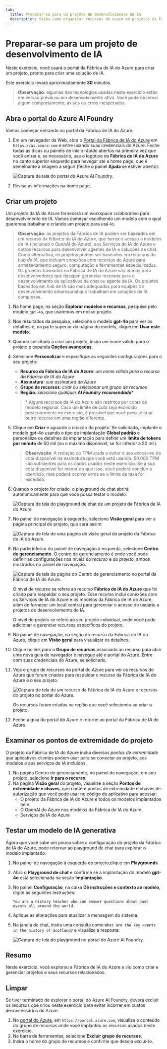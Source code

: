 ```yaml
---
lab:
  title: Preparar-se para um projeto de desenvolvimento de IA
  description: Saiba como organizar recursos de nuvem em projetos da Fábrica de IA do Azure para que os desenvolvedores fiquem prontos para o sucesso ao criarem soluções de IA.
---
```


# Preparar-se para um projeto de desenvolvimento de IA

Neste exercício, você usará o portal da Fábrica de IA do Azure para criar um projeto, pronto para criar uma solução de IA.

Este exercício levará aproximadamente **30** minutos.

> **Observação**: algumas das tecnologias usadas neste exercício estão em versão prévia ou em desenvolvimento ativo. Você pode observar algum comportamento, avisos ou erros inesperados.

## Abra o portal do Azure AI Foundry

Vamos começar entrando no portal da Fábrica de IA do Azure.

1. Em um navegador da Web, abra o [Portal da Fábrica de IA do Azure](https://ai.azure.com) em `https://ai.azure.com` e entre usando suas credenciais do Azure. Feche todas as dicas ou painéis de início rápido abertos na primeira vez que você entrar e, se necessário, use o logotipo da **Fábrica de IA do Azure** no canto superior esquerdo para navegar até a home page, que é semelhante à imagem a seguir (feche o painel **Ajuda** se estiver aberto):

    ![Captura de tela do portal do Azure AI Foundry.](./media/ai-foundry-home.png)

1. Revise as informações na home page.

## Criar um projeto

Um *projeto* da IA do Azure fornecerá um workspace colaborativo para desenvolvimento de IA. Vamos começar escolhendo um modelo com o qual queremos trabalhar e criando um projeto para usá-lo.

> **Observação**: os projetos da Fábrica de IA podem ser baseados em um recurso da *Fábrica de IA do Azure*, que fornece acesso a modelos de IA (incluindo o OpenAI do Azure), aos Serviços de IA do Azure e outros recursos para desenvolver agentes de IA e soluções de chat. Como alternativa, os projetos podem ser baseados em recursos do *hub de IA*, que incluem conexões com recursos do Azure para armazenamento seguro, computação e ferramentas especializadas. Os projetos baseados na Fábrica de IA do Azure são ótimos para desenvolvedores que desejam gerenciar recursos para o desenvolvimento de aplicativos de chat ou agente de IA. Os projetos baseados em hub de IA são mais adequados para equipes de desenvolvimento empresarial que trabalham em soluções de IA complexas.

1. Na home page, na seção **Explorar modelos e recursos**, pesquise pelo modelo `gpt-4o`, que usaremos em nosso projeto.
1. Nos resultados da pesquisa, selecione o modelo **gpt-4o** para ver os detalhes e, na parte superior da página do modelo, clique em **Usar este modelo**.
1. Quando solicitado a criar um projeto, insira um nome válido para o projeto e expanda **Opções avançadas**.
1. Selecione **Personalizar** e especifique as seguintes configurações para o seu projeto:
    - **Recurso da Fábrica de IA do Azure**: *um nome válido para o recurso da Fábrica de IA do Azure*
    - **Assinatura**: *sua assinatura do Azure*
    - **Grupo de recursos**: *criar ou selecionar um grupo de recursos*
    - **Região**: *selecione qualquer **AI Foundry recomendado***\*

    > \* Alguns recursos da IA do Azure são restritos por cotas de modelo regional. Caso um limite de cota seja excedido posteriormente no exercício, é possível que você precise criar outro recurso em uma região diferente.

1. Clique em **Criar** e aguarde a criação do projeto. Se solicitado, implante o modelo gpt-4o usando o tipo de implantação **Global padrão** e personalize os detalhes da implantação para definir um **limite de tokens por minuto** de 50 mil (ou o máximo disponível, se for inferior a 50 mil).

    > **Observação**: A redução do TPM ajuda a evitar o uso excessivo da cota disponível na assinatura que você está usando. 50.000 TPM são suficientes para os dados usados neste exercício. Se a sua cota disponível for menor do que isso, você poderá concluir o exercício, mas poderá ocorrer erros se o limite de taxa for excedido.

1. Quando o projeto for criado, o playground de chat abrirá automaticamente para que você possa testar o modelo:

    ![Captura de tela do playground de chat de um projeto da Fábrica de IA do Azure](./media/ai-foundry-chat-playground.png)

1. No painel de navegação à esquerda, selecione **Visão geral** para ver a página principal do projeto, que será assim:

    ![Captura de tela de uma página de visão geral do projeto da Fábrica de IA do Azure.](./media/ai-foundry-project.png)

1. Na parte inferior do painel de navegação à esquerda, selecione **Centro de gerenciamento**. O centro de gerenciamento é onde você pode definir as configurações nos níveis do *recurso* e do *projeto*, ambos mostrados no painel de navegação.

    ![Captura de tela da página do Centro de gerenciamento no portal da Fábrica de IA do Azure.](./media/ai-foundry-management.png)

    O nível de *recurso* se refere ao recurso **Fábrica de IA do Azure** que foi criado para respaldar o seu projeto. Esse recurso inclui conexões com os Serviços de IA do Azure e os modelos da Fábrica de IA do Azure, além de fornecer um local central para gerenciar o acesso do usuário a projetos de desenvolvimento de IA.

    O nível do *projeto* se refere ao seu projeto individual, onde você pode adicionar e gerenciar recursos específicos do projeto.

1. No painel de navegação, na seção do recurso da Fábrica de IA do Azure, clique em **Visão geral** para visualizar os detalhes.
1. Clique no link para o **Grupo de recursos** associado ao recurso para abrir uma nova guia do navegador e navegue até o portal do Azure. Entre com suas credenciais do Azure, se solicitado.
1. Veja o grupo de recursos no portal do Azure para ver os recursos do Azure que foram criados para respaldar o recurso da Fábrica de IA do Azure e o seu projeto.

    ![Captura de tela de um recurso da Fábrica de IA do Azure e recursos do projeto no portal do Azure.](./media/azure-portal-resources.png)

    Os recursos foram criados na região que você selecionou ao criar o projeto.

1. Feche a guia do portal do Azure e retorne ao portal da Fábrica de IA do Azure.

## Examinar os pontos de extremidade do projeto

O projeto da Fábrica de IA do Azure inclui diversos *pontos de extremidade* que aplicativos clientes podem usar para se conectar ao projeto, aos modelos e aos serviços de IA incluídos.

1. Na página Centro de gerenciamento, no painel de navegação, em seu projeto, selecione **Ir para o recurso**.
1. Na página **Visão geral** do projeto, visualize a seção **Pontos de extremidade e chaves**, que contém pontos de extremidade e chaves de autorização que você pode usar no código do aplicativo para acessar:
    - O projeto da Fábrica de IA do Azure e todos os modelos implantados nele.
    - O OpenAI do Azure nos modelos da Fábrica de IA do Azure.
    - Serviços de IA do Azure

## Testar um modelo de IA generativa

Agora que você sabe um pouco sobre a configuração do projeto da Fábrica de IA do Azure, pode retornar ao playground de chat para explorar o modelo implantado.

1. No painel de navegação à esquerda do projeto,clique em **Playgrounds**. 
1. Abra o **Playground de chat** e confirme se a implantação do modelo **gpt-4o** está selecionada na seção **Implantação**.
1. No painel **Configuração**, na caixa **Dê instruções e contexto ao modelo**, digite as seguintes instruções:

    ```
   You are a history teacher who can answer questions about past events all around the world.
    ```

1. Aplique as alterações para atualizar a mensagem do sistema.
1. Na janela de chat, insira uma consulta como `What are the key events in the history of Scotland?` e visualize a resposta:

    ![Captura de tela do playground no portal do Azure AI Foundry.](./media/ai-foundry-playground.png)

## Resumo

Neste exercício, você explorou a Fábrica de IA do Azure e viu como criar e gerenciar projetos e seus recursos relacionados.

## Limpar

Se tiver terminado de explorar o portal do Azure AI Foundry, deverá excluir os recursos que criou neste exercício para evitar incorrer em custos desnecessários do Azure.

1. No [portal do Azure](https://portal.azure.com), em `https://portal.azure.com`, visualize o conteúdo do grupo de recursos onde você implantou os recursos usados neste exercício.
1. Na barra de ferramentas, selecione **Excluir grupo de recursos**.
1. Insira o nome do grupo de recursos e confirme que deseja excluí-lo.
